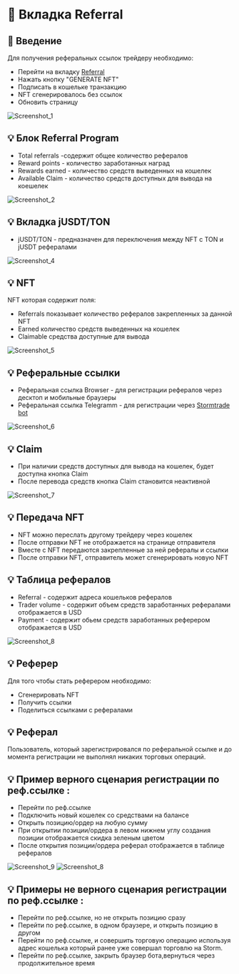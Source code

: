 # 💎 Вкладка Referral

## 👋 Введение
Для получения реферальных ссылок трейдеру необходимо:
 
 * Перейти на вкладку [Referral](https://stage.stormtrade.dev/referral) 
 * Нажать кнопку "GENERATE NFT"
 * Подписать в кошельке транзакцию
 * NFT сгенерировалось без ссылок
 * Обновить страницу

![Screenshot_1](https://github.com/TestKeeper/ref/assets/97809269/ba0843af-3df7-4757-99b7-41e31a222874)


## 💡 Блок Referral Program
 
*  Total referrals -содержит общее количество рефералов
*  Reward points - количество заработанных наград
*  Rewards earned - количество средств выведенных на кошелек
*  Available Claim - количество средств доступных для вывода на коешелек

![Screenshot_2](https://github.com/TestKeeper/ref/assets/97809269/f6869065-4431-46c0-a98f-5d6a31a2ca6f)



 ## 💡 Вкладка jUSDT/TON
 * jUSDT/TON - предназначен для переключения  между NFT с TON и jUSDT рефералами
 
![Screenshot_4](https://github.com/TestKeeper/ref/assets/97809269/1abc66e5-c2c2-4b6c-90cb-b40f248f44a1)


 ## 💡 NFT 
   NFT которая содержит поля:
 * Referrals показывает количество рефералов закрепленных за данной NFT
 * Earned количество средств выведенных на кошелек
 * Claimable средства доступные для вывода

![Screenshot_5](https://github.com/TestKeeper/ref/assets/97809269/605057cd-c3ee-4ba5-ad9a-ba7070557df5)


 ## 💡 Реферальные ссылки
 
 *  Реферальная ссылка Browser - для  регистрации рефералов через десктоп и мобильные браузеры
 *  Реферальная ссылка Telegramm - для регистрации через   [Stormtrade bot](https://t.me/stage_storm_tg_bot/trade) 

   ![Screenshot_6](https://github.com/TestKeeper/ref/assets/97809269/1d388046-7c6f-442b-bed3-48b90052bf36)


 ## 💡 Claim
 
 * При наличии средств доступных для вывода на кошелек, будет доступна кнопка Claim
 * После перевода средств кнопка Claim становится неактивной

 ![Screenshot_7](https://github.com/TestKeeper/ref/assets/97809269/61807b04-b9e7-411c-a1dd-122e13921b56)


 ## 💡 Передача NFT
 
 * NFT можно переслать другому трейдеру через кошелек
 * После отправки NFT не отображается на странице отправителя
 * Вместе с NFT передаются закрепленные за ней рефералы и ссылки
 * После отправки NFT, отправитель может сгенерировать новую NFT

 ## 💡 Таблица  рефералов
 
 * Referral -	содержит адреса кошельков рефералов
 * Trader volume - содержит объем средств заработанных рефералами отображается в USD
 * Payment - содержит  обьем средств заработанных реферером отображается в USD
 
 ![Screenshot_8](https://github.com/TestKeeper/ref/assets/97809269/d647c1d5-0862-4732-9eaa-db056023e6e4)


## 💡 Реферер
 
 Для того чтобы стать реферером необходимо:
 *  Cгенерировать NFT
 *  Получить ссылки
 *  Поделиться ссылками с рефералами

## 💡 Реферал
 
 Пользователь, который зарегистрировался по реферальной ссылке и до момента регистрации не выполнял никаких торговых операций.

    
## 💡 Пример верного сценария регистрации по реф.ссылке :
  
 *  Перейти по реф.ссылке
 *  Подключить новый кошелек со средствами на балансе
 *  Открыть позицию/ордер на любую сумму
 *  При  открытии позиции/ордера в левом нижнем углу создания позиции отображается скидка зеленым цветом
 *  После  открытия позиции/ордера  реферал отображается в таблице рефералов

   ![Screenshot_9](https://github.com/TestKeeper/ref/assets/97809269/7ad1afdf-972a-4f3a-a1ee-6608a926811c)
   ![Screenshot_8](https://github.com/TestKeeper/ref/assets/97809269/e417a09a-cf03-4125-aa89-cf6d1941ec74)

## 💡 Примеры не верного сценария регистрации по реф.ссылке :

 *  Перейти по реф.ссылке, но не открыть позицию сразу
 *  Перейти по реф.ссылке, в одном браузере, и открыть позицию в другом
 *  Перейти по реф.ссылке, и совершить торговую операцию используя адрес кошелька который ранее уже совершал торговлю на Storm.
 *  Перейти по реф.ссылке, закрыть браузер бота,вернуться через продолжительное время

 

